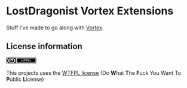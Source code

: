 # LostDragonist Vortex Extensions

Stuff I've made to go along with [Vortex](https://www.nexusmods.com/about/vortex/).

## License information
![WTFPL](license.png)

This projects uses the [WTFPL license](http://www.wtfpl.net/)
(Do **W**hat **T**he **F**uck You Want To **P**ublic **L**icense)
